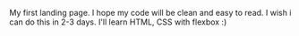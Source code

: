 My first landing page.
I hope my code will be clean and easy to read.
I wish i can do this in 2-3 days.
I'll learn HTML, CSS with flexbox :)
